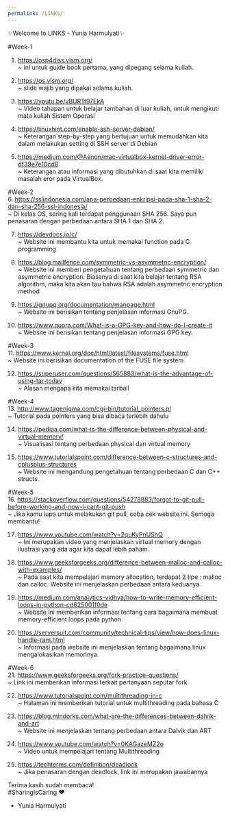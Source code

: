 ```yaml
---
permalink: /LINKS/
---
```

✨Welcome to LINKS - Yunia Harmulyati✨  

#Week-1      
1. https://osp4diss.vlsm.org/   
~ ini untuk guide book pertama, yang dipegang selama kuliah.  

2. https://os.vlsm.org/   
~ slide wajib yang dipakai selama kuliah.  

3. https://youtu.be/vBURTt97EkA   
~ Video tahapan untuk belajar tambahan di luar kuliah, untuk mengikuti mata kuliah Sistem Operasi  

4. https://linuxhint.com/enable-ssh-server-debian/  
~ Keterangan step-by-step yang bertujuan untuk memudahkan kita dalam melakukan setting di SSH server di Debian  

5. https://medium.com/@Aenon/mac-virtualbox-kernel-driver-error-df39e7e10cd8  
~ Keterangan atau informasi yang dibutuhkan di saat kita memiliki masalah eror pada VirtualBox.   

#Week-2    
6. https://sslindonesia.com/apa-perbedaan-enkripsi-pada-sha-1-sha-2-dan-sha-256-ssl-indonesia/  
~ Di kelas OS, sering kali terdapat penggunaan SHA 256. Saya pun penasaran dengan perbedaan antara SHA 1 dan SHA 2.  

7. https://devdocs.io/c/  
~ Website ini membantu kita untuk memakai function pada C programming  

8. https://blog.mailfence.com/symmetric-vs-asymmetric-encryption/  
~ Website ini memberi pengetahuan tentang perbedaan symmetric dan asymmetric encryption. Biasanya di saat kita belajar tentang RSA algorithm, maka kita akan tau bahwa RSA adalah asymmetric encryption method  

9. https://gnupg.org/documentation/manpage.html  
~ Website ini berisikan tentang penjelasan informasi GnuPG.  

10. https://www.quora.com/What-is-a-GPG-key-and-how-do-I-create-it  
~ Website ini berisikan tentang penjelasan informasi GPG key.  

#Week-3    
11. https://www.kernel.org/doc/html/latest/filesystems/fuse.html  
~ Website ini berisikan documentation of the FUSE file system  

12. https://superuser.com/questions/565883/what-is-the-advantage-of-using-tar-today  
~ Alasan mengapa kita memakai tarball  

#Week-4      
13. http://www.tagenigma.com/cgi-bin/tutorial_pointers.pl  
~ Tutorial pada pointers yang bisa dibaca terlebih dahulu  

14. https://pediaa.com/what-is-the-difference-between-physical-and-virtual-memory/  
~ Visualisasi tentang perbedaan physical dan virtual memory  

15. https://www.tutorialspoint.com/difference-between-c-structures-and-cplusplus-structures  
~ Website ini mengandung pengetahuan tentang perbedaan C dan C++ structs.  

#Week-5      
16. https://stackoverflow.com/questions/54278883/forgot-to-git-pull-before-working-and-now-i-cant-git-push  
~ Jika kamu lupa untuk melakukan git pull, coba cek website ini. Semoga membantu!  

17. https://www.youtube.com/watch?v=2quKyPnUShQ  
~ Ini merupakan video yang menjelaskan virtual memory dengan ilustrasi yang ada agar kita dapat lebih paham.  

18. https://www.geeksforgeeks.org/difference-between-malloc-and-calloc-with-examples/  
~ Pada saat kita mempelajari memory allocation, terdapat 2 tipe : malloc dan calloc. Website ini menjelaskan perbedaan antara keduanya  

19. https://medium.com/analytics-vidhya/how-to-write-memory-efficient-loops-in-python-cd625001f0de  
~ Website ini memberikan informasi tentang cara bagaimana membuat memory-efficient loops pada python  

20. https://serversuit.com/community/technical-tips/view/how-does-linux-handle-ram.html  
~ Informasi pada website ini menjelaskan tentang bagaimana linux mengalokasikan memorinya.   

#Week-6      
21. https://www.geeksforgeeks.org/fork-practice-questions/  
~ Link ini memberikan informasi terkait pertanyaan seputar fork  

22. https://www.tutorialspoint.com/multithreading-in-c  
~ Halaman ini memberikan tutorial untuk multithreading pada bahasa C  

23. https://blog.mindorks.com/what-are-the-differences-between-dalvik-and-art  
~ Website ini menjelaskan tentang perbedaan antara Dalvik dan ART  

24. https://www.youtube.com/watch?v=0KAGazeMZ2o  
~ Video untuk mempelajari tentang Multithreading  

25. https://techterms.com/definition/deadlock  
~ Jika penasaran dengan deadlock, link ini merupakan jawabannya  

Terima kasih sudah membaca!  
#SharingIsCaring  ❤️  
- Yunia Harmulyati  
